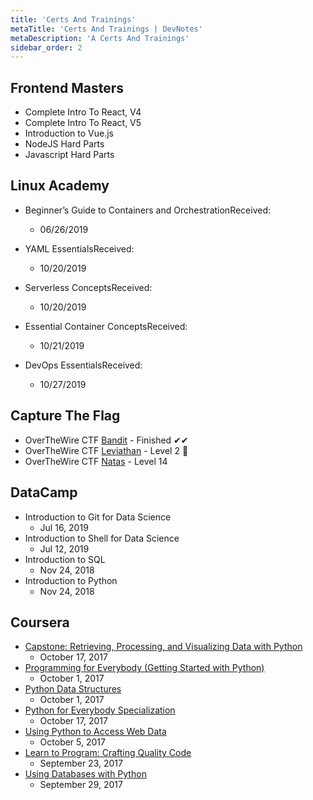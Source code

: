 ```yaml
---
title: 'Certs And Trainings'
metaTitle: 'Certs And Trainings | DevNotes'
metaDescription: 'A Certs And Trainings'
sidebar_order: 2
---
```


## Frontend Masters

- Complete Intro To React, V4
- Complete Intro To React, V5
- Introduction to Vue.js
- NodeJS Hard Parts
- Javascript Hard Parts

## Linux Academy

- Beginner’s Guide to Containers and OrchestrationReceived:

  - 06/26/2019

- YAML EssentialsReceived:

  - 10/20/2019

- Serverless ConceptsReceived:

  - 10/20/2019

- Essential Container ConceptsReceived:

  - 10/21/2019

- DevOps EssentialsReceived:
  - 10/27/2019

## Capture The Flag

- OverTheWire CTF [Bandit](https://overthewire.org/wargames/bandit/) - Finished ✔✔
- OverTheWire CTF [Leviathan](https://overthewire.org/wargames/leviathan/) - Level 2 🤞
- OverTheWire CTF [Natas](https://overthewire.org/wargames/natas/) - Level 14

## DataCamp

- Introduction to Git for Data Science
  - Jul 16, 2019
- Introduction to Shell for Data Science
  - Jul 12, 2019
- Introduction to SQL
  - Nov 24, 2018
- Introduction to Python
  - Nov 24, 2018

## Coursera

- [Capstone: Retrieving, Processing, and Visualizing Data with Python](https://www.coursera.org/account/accomplishments/verify/8XVHWLECV2EN)
  - October 17, 2017
- [Programming for Everybody (Getting Started with Python)](https://coursera.org/share/a9df5f2b8cd8b57d12086abb3c2b985e)
  - October 1, 2017
- [Python Data Structures](https://coursera.org/share/aed9ebf9c93cd7b88bcbc8cbd1db3a73)
  - October 1, 2017
- [Python for Everybody Specialization](https://coursera.org/share/76f9979435843875db579f3bda0b61f7)
  - October 17, 2017
- [Using Python to Access Web Data](https://coursera.org/share/d73f7d6feccae5707d762d01e99cb677)
  - October 5, 2017
- [Learn to Program: Crafting Quality Code](https://coursera.org/share/f3286c95c69d5223ea36dc85020e1f41)
  - September 23, 2017
- [Using Databases with Python](https://coursera.org/share/490fb1fd4f33fc5104ed1ee55234a20d)
  - September 29, 2017
